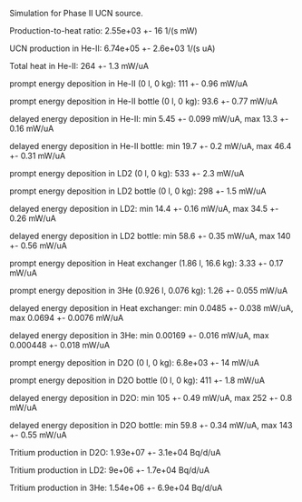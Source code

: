 Simulation for Phase II UCN source.

Production-to-heat ratio:
2.55e+03 +- 16 1/(s mW)

UCN production in He-II:
6.74e+05 +- 2.6e+03 1/(s uA)

Total heat in He-II:
264 +- 1.3 mW/uA

prompt energy deposition in He-II (0 l, 0 kg):
111 +- 0.96 mW/uA

prompt energy deposition in He-II bottle (0 l, 0 kg):
93.6 +- 0.77 mW/uA

delayed energy deposition in He-II:
min 5.45 +- 0.099 mW/uA, max 13.3 +- 0.16 mW/uA

delayed energy deposition in He-II bottle:
min 19.7 +- 0.2 mW/uA, max 46.4 +- 0.31 mW/uA

prompt energy deposition in LD2 (0 l, 0 kg):
533 +- 2.3 mW/uA

prompt energy deposition in LD2 bottle (0 l, 0 kg):
298 +- 1.5 mW/uA

delayed energy deposition in LD2:
min 14.4 +- 0.16 mW/uA, max 34.5 +- 0.26 mW/uA

delayed energy deposition in LD2 bottle:
min 58.6 +- 0.35 mW/uA, max 140 +- 0.56 mW/uA

prompt energy deposition in Heat exchanger (1.86 l, 16.6 kg):
3.33 +- 0.17 mW/uA

prompt energy deposition in 3He (0.926 l, 0.076 kg):
1.26 +- 0.055 mW/uA

delayed energy deposition in Heat exchanger:
min 0.0485 +- 0.038 mW/uA, max 0.0694 +- 0.0076 mW/uA

delayed energy deposition in 3He:
min 0.00169 +- 0.016 mW/uA, max 0.000448 +- 0.018 mW/uA

prompt energy deposition in D2O (0 l, 0 kg):
6.8e+03 +- 14 mW/uA

prompt energy deposition in D2O bottle (0 l, 0 kg):
411 +- 1.8 mW/uA

delayed energy deposition in D2O:
min 105 +- 0.49 mW/uA, max 252 +- 0.8 mW/uA

delayed energy deposition in D2O bottle:
min 59.8 +- 0.34 mW/uA, max 143 +- 0.55 mW/uA

Tritium production in D2O:
1.93e+07 +- 3.1e+04 Bq/d/uA

Tritium production in LD2:
9e+06 +- 1.7e+04 Bq/d/uA

Tritium production in 3He:
1.54e+06 +- 6.9e+04 Bq/d/uA

